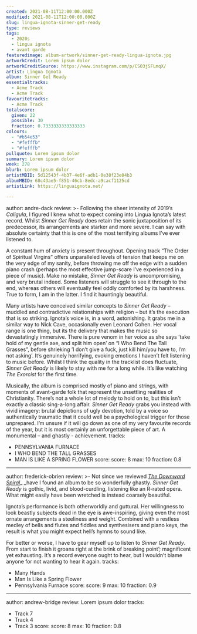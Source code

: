 ```yaml
---
created: 2021-08-11T12:00:00.000Z
modified: 2021-08-11T12:00:00.000Z
slug: lingua-ignota-sinner-get-ready
type: reviews
tags:
  - 2020s
  - lingua ignota
  - avant garde
featuredimage: album-artwork/sinner-get-ready-lingua-ignota.jpg
artworkCredit: Lorem ipsum dolor
artworkCreditSource: https://www.instagram.com/p/CSO3jSFLmqX/
artist: Lingua Ignota
album: Sinner Get Ready
essentialtracks:
  - Acme Track
  - Acme Track
favouritetracks:
  - Acme Track
totalscore:
  given: 22
  possible: 30
  fraction: 0.7333333333333333
colours:
  - "#b54e53"
  - "#fefffb"
  - "#fefffb"
pullquote: Lorem ipsum dolor
summary: Lorem ipsum dolor
week: 278
blurb: Lorem ipsum dolor
artistMBID: 5d12543f-4b37-4e6f-adb1-0e38f23e04b3
albumMBID: 68c43ae5-f851-46cb-8edc-a9cacf1125cd
artistLink: https://linguaignota.net/

---
```

author: andre-dack
review: >-
  Following the sheer intensity of 2019’s _Caligula_, I figured I knew what to expect coming into Lingua Ignota’s latest record. Whilst _Sinner Get Ready_ does retain the sonic juxtaposition of its predecessor, its arrangements are starker and more severe. I can say with absolute certainty that this is one of the most terrifying albums I’ve ever listened to. 


  A constant hum of anxiety is present throughout. Opening track “The Order of Spiritual Virgins” offers unparalleled levels of tension that keeps me on the very edge of my sanity, before throwing me off the edge with a sudden piano crash (perhaps the most effective jump-scare I’ve experienced in a piece of music). Make no mistake, _Sinner Get Ready_ is uncompromising, and very brutal indeed. Some listeners will struggle to see it through to the end, whereas others will eventually feel oddly comforted by its harshness. True to form, I am in the latter. I find it hauntingly beautiful.


  Many artists have conceived similar concepts to _Sinner Get Ready_ – muddled and contradictive relationships with religion – but it’s the execution that is so striking. Ignota’s voice is, in a word, astonishing. It grabs me in a similar way to Nick Cave, occasionally even Leonard Cohen. Her vocal range is one thing, but its the delivery that makes the music so devastatingly immersive. There is pure venom in her voice as she says ’take hold of my gentle axe, and split him open’ on “I Who Bend The Tall Grasses”, before shrieking ’I don’t give a fuck, just kill him/you have to, I’m not asking’. It’s genuinely horrifying, evoking emotions I haven’t felt listening to music before. Whilst I think the quality in the tracklist does fluctuate, _Sinner Get Ready_ is likely to stay with me for a long while. It’s like watching _The Exorcist_ for the first time.


  Musically, the album is comprised mostly of piano and strings, with moments of avant-garde folk that represent the unsettling realities of Christianity. There’s not a whole lot of melody to hold on to, but this isn’t exactly a classic sing-a-long affair. _Sinner Get Ready_ grabs you instead with vivid imagery: brutal depictions of ugly devotion, told by a voice so authentically traumatic that it could well be a psychological trigger for those unprepared. I’m unsure if it will go down as one of my very favourite records of the year, but it is most certainly an unforgettable piece of art. A monumental – and ghastly - achievement.
tracks:
  - PENNSYLVANIA FURNACE
  - I WHO BEND THE TALL GRASSES
  - MAN IS LIKE A SPRING FLOWER
score:
  score: 8
  max: 10
  fraction: 0.8

---
author: frederick-obrien
review: >-
  Not since we reviewed _[The Downward Spiral](/reviews/nine-inch-nails-the-downward-spiral/)__ _have I found an album to be so wonderfully ghastly. _Sinner Get Ready_ is gothic, livid, and blood-curdling, listening like an R-rated opera. What might easily have been wretched is instead coarsely beautiful.


  Ignota’s performance is both otherworldly and guttural. Her willingness to look beastly subjects dead in the eye is awe-inspiring, giving even the most ornate arrangements a steeliness and weight. Combined with a restless medley of bells and flutes and fiddles and synthesisers and piano keys, the result is what you might expect hell’s hymns to sound like. 


  For better or worse, I have to gear myself up to listen to _Sinner Get Ready_. From start to finish it groans right at the brink of breaking point’; magnificent yet exhausting. It’s a record everyone ought to hear, but I wouldn’t blame anyone for not wanting to hear it again.
tracks:
  - Many Hands
  - Man Is Like a Spring Flower
  - Pennsylvania Furnace
score:
  score: 9
  max: 10
  fraction: 0.9

---
author: andrew-bridge
review: Lorem ipsum dolor
tracks:
  - Track 7
  - Track 4
  - Track 3
score:
  score: 8
  max: 10
  fraction: 0.8
